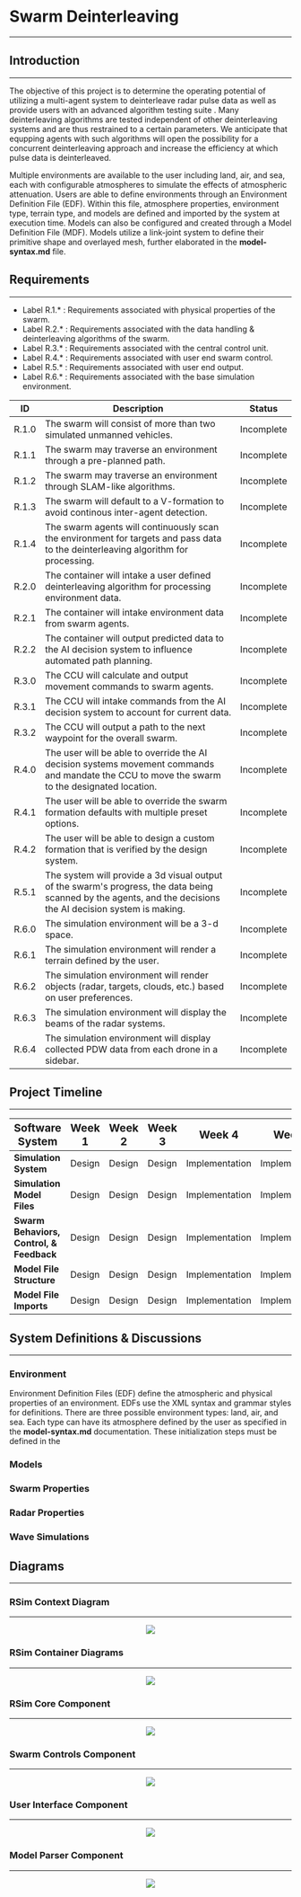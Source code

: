 # Swarm Deinterleaving

---

## Introduction

---

The objective of this project is to determine the operating potential of utilizing a multi-agent system to deinterleave radar pulse data as well as provide users with an advanced algorithm testing suite .  Many deinterleaving algorithms are tested independent of other deinterleaving systems and are thus restrained to a certain parameters.  We anticipate that equpping agents with such algorithms will open the possibility for a concurrent deinterleaving approach and increase the efficiency at which pulse data is deinterleaved.

Multiple environments are available to the user including land, air, and sea, each with configurable atmospheres to simulate the effects of atmospheric attenuation.  Users are able to define environments through an Environment Definition File (EDF).  Within this file, atmosphere properties, environment type, terrain type, and models are defined and imported by the system at execution time.  Models can also be configured and created through a Model Definition File (MDF).  Models utilize a link-joint system to define their primitive shape and overlayed mesh, further elaborated in the **model-syntax.md** file.

## Requirements

---

* Label R.1.* : Requirements associated with physical properties of the swarm.
* Label R.2.* : Requirements associated with the data handling & deinterleaving algorithms of the swarm.
* Label R.3.* : Requirements associated with the central control unit.
* Label R.4.* : Requirements associated with user end swarm control.
* Label R.5.* : Requirements associated with user end output.
* Label R.6.* : Requirements associated with the base simulation environment.

ID | Description | Status
--- | --- | ---|
R.1.0 | The swarm will consist of more than two simulated unmanned vehicles. | Incomplete
R.1.1 | The swarm may traverse an environment through a pre-planned path. | Incomplete
R.1.2 | The swarm may traverse an environment through SLAM-like algorithms. | Incomplete
R.1.3 | The swarm will default to a V-formation to avoid continous inter-agent detection. | Incomplete
R.1.4 | The swarm agents will continuously scan the environment for targets and pass data to the deinterleaving algorithm for processing. | Incomplete
R.2.0 | The container will intake a user defined deinterleaving algorithm for processing environment data. | Incomplete
R.2.1 | The container will intake environment data from swarm agents. | Incomplete
R.2.2 | The container will output predicted data to the AI decision system to influence automated path planning. | Incomplete
R.3.0 | The CCU will calculate and output movement commands to swarm agents. | Incomplete
R.3.1 | The CCU will intake commands from the AI decision system to account for current data. | Incomplete
R.3.2 | The CCU will output a path to the next waypoint for the overall swarm. | Incomplete
R.4.0 | The user will be able to override the AI decision systems movement commands and mandate the CCU to move the swarm to the designated location. | Incomplete
R.4.1 | The user will be able to override the swarm formation defaults with multiple preset options. | Incomplete
R.4.2 | The user will be able to design a custom formation that is verified by the design system. | Incomplete
R.5.1 | The system will provide a 3d visual output of the swarm's progress, the data being scanned by the agents, and the decisions the AI decision system is making. | Incomplete
R.6.0 | The simulation environment will be a 3-d space. | Incomplete
R.6.1 | The simulation environment will render a terrain defined by the user. | Incomplete
R.6.2 | The simulation environment will render objects (radar, targets, clouds, etc.) based on user preferences. | Incomplete
R.6.3 | The simulation environment will display the beams of the radar systems. | Incomplete
R.6.4 | The simulation environment will display collected PDW data from each drone in a sidebar. | Incomplete

## Project Timeline

---

<span style="font-size: 1.2em">Software System</span> | <span style="font-size: 1.2em">Week 1</span> | <span style="font-size: 1.2em">Week 2</span> | <span style="font-size: 1.2em">Week 3</span> | <span style="font-size: 1.2em">Week 4</span> | <span style="font-size: 1.2em">Week 5</span> | <span style="font-size: 1.2em">Week 6</span> | <span style="font-size: 1.2em">Week 7</span> | <span style="font-size: 1.2em">Week 8</span> | <span style="font-size: 1.2em">Week 9</span> | <span style="font-size: 1.2em">Week 10</span> |
| --- | --- | --- | --- | --- | --- | --- | --- | --- | --- | --- |
**Simulation System** | Design | Design  | Design | Implementation | Implementation | Implementation | Implementation | Implementation | Testing | Testing |
**Simulation Model Files** | Design | Design | Design | Implementation | Implementation | Implementation | Implementation | Implementation | Testing | Testing |
**Swarm Behaviors, Control, & Feedback** | Design | Design | Design | Implementation | Implementation | Implementation | Implementation | Implementation |  Testing | Testing |
**Model File Structure** | Design | Design | Design | Implementation | Implementation | Implementation | Implementation | Implementation | Testing | Testing |
**Model File Imports** | Design | Design | Design | Implementation | Implementation | Implementation | Implementation | Implementation | Testing | Testing |

## System Definitions & Discussions

---

### Environment

Environment Definition Files (EDF) define the atmospheric and physical properties of an environment.  EDFs use the XML syntax and grammar styles for definitions.  There are three possible environment types: land, air, and sea.  Each type can have its atmosphere defined by the user as specified in the **model-syntax.md** documentation.  These initialization steps must be defined in the 

### Models

### Swarm Properties

### Radar Properties

### Wave Simulations

## Diagrams

---

### RSim Context Diagram

---

<p align="center">
  <img src="docs/../../diagrams/context.drawio.png"/>
</p>

### RSim Container Diagrams

---

<p align="center">
  <img src="docs/diagrams/../../../diagrams/env3d_container.drawio.png">
</p>

### RSim Core Component

---

<p align="center">
  <img src="docs/../../diagrams/components/RSimCore_comp.drawio.png">
</p>

### Swarm Controls Component

---

<p align="center">
  <img src="docs/../../diagrams/components/swarmctrls_comp.drawio.png">
</p>

### User Interface Component

---

<p align="center">
  <img src="docs/../../diagrams/components/userinterface_comp.drawio.png">
</p>

### Model Parser Component

---

<p align="center">
  <img src="docs/../../diagrams/components/xmlparser_comp.drawio.png">
</p>